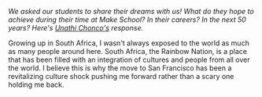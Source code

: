 *We asked our students to share their dreams with us! What do they hope to achieve during their time at Make School? In their careers? In the next 50 years? Here's [Unathi Chonco's](https://www.linkedin.com/in/unathichonco) response.*

Growing up in South Africa, I wasn't always exposed to the world as much as many people around here. South Africa, the Rainbow Nation, is a place that has been filled with an integration of cultures and people from all over the world. I believe this is why the move to San Francisco has been a revitalizing culture shock pushing me forward rather than a scary one holding me back. 